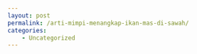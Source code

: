 ```yaml
---
layout: post
permalink: /arti-mimpi-menangkap-ikan-mas-di-sawah/
categories:
    - Uncategorized
---
```


